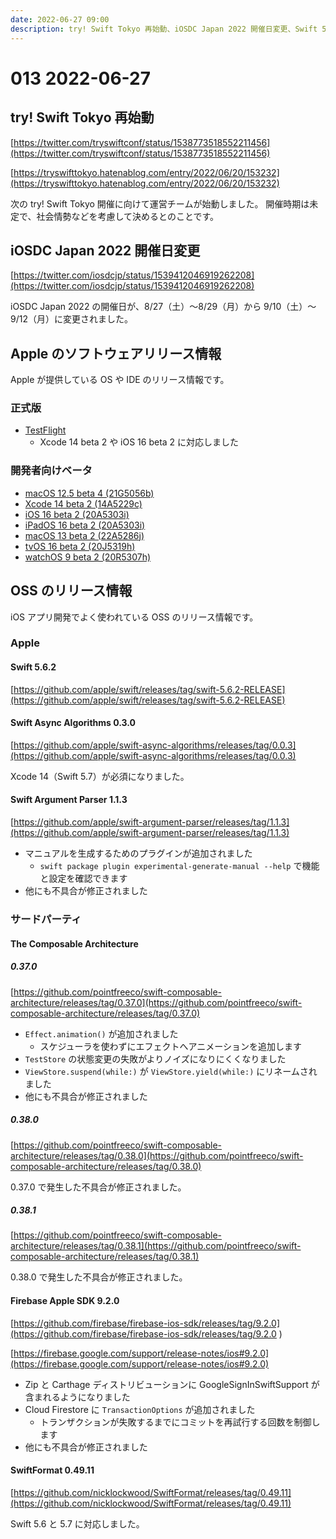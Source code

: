 ```yaml
---
date: 2022-06-27 09:00
description: try! Swift Tokyo 再始動、iOSDC Japan 2022 開催日変更、Swift 5.6.2 リリース、Swift Argument Parser 1.1.3 リリース、Firebase Apple SDK 9.2.0 リリース、SwiftFormat 0.49.11 リリースなど
---
```

# 013 2022-06-27

## try! Swift Tokyo 再始動

[https://twitter.com/tryswiftconf/status/1538773518552211456](https://twitter.com/tryswiftconf/status/1538773518552211456)

[https://tryswifttokyo.hatenablog.com/entry/2022/06/20/153232](https://tryswifttokyo.hatenablog.com/entry/2022/06/20/153232)

次の try! Swift Tokyo 開催に向けて運営チームが始動しました。
開催時期は未定で、社会情勢などを考慮して決めるとのことです。

## iOSDC Japan 2022 開催日変更

[https://twitter.com/iosdcjp/status/1539412046919262208](https://twitter.com/iosdcjp/status/1539412046919262208)

iOSDC Japan 2022 の開催日が、8/27（土）〜8/29（月）から 9/10（土）〜9/12（月）に変更されました。

## Apple のソフトウェアリリース情報

Apple が提供している OS や IDE のリリース情報です。

### 正式版

- [TestFlight](https://developer.apple.com/news/releases/?id=06222022g)
  - Xcode 14 beta 2 や iOS 16 beta 2 に対応しました

### 開発者向けベータ

- [macOS 12.5 beta 4 (21G5056b)](https://developer.apple.com/news/releases/?id=06242022a)
- [Xcode 14 beta 2 (14A5229c)](https://developer.apple.com/news/releases/?id=06222022f)
- [iOS 16 beta 2 (20A5303i)](https://developer.apple.com/news/releases/?id=06222022e)
- [iPadOS 16 beta 2 (20A5303i)](https://developer.apple.com/news/releases/?id=06222022d)
- [macOS 13 beta 2 (22A5286j)](https://developer.apple.com/news/releases/?id=06222022c)
- [tvOS 16 beta 2 (20J5319h)](https://developer.apple.com/news/releases/?id=06222022a)
- [watchOS 9 beta 2 (20R5307h)](https://developer.apple.com/news/releases/?id=06222022b)

## OSS のリリース情報

iOS アプリ開発でよく使われている OSS のリリース情報です。

### Apple

#### Swift 5.6.2

[https://github.com/apple/swift/releases/tag/swift-5.6.2-RELEASE](https://github.com/apple/swift/releases/tag/swift-5.6.2-RELEASE)

#### Swift Async Algorithms 0.3.0

[https://github.com/apple/swift-async-algorithms/releases/tag/0.0.3](https://github.com/apple/swift-async-algorithms/releases/tag/0.0.3)

Xcode 14（Swift 5.7）が必須になりました。

#### Swift Argument Parser 1.1.3

[https://github.com/apple/swift-argument-parser/releases/tag/1.1.3](https://github.com/apple/swift-argument-parser/releases/tag/1.1.3)

- マニュアルを生成するためのプラグインが追加されました
  - `swift package plugin experimental-generate-manual --help` で機能と設定を確認できます
- 他にも不具合が修正されました

### サードパーティ

#### The Composable Architecture

##### 0.37.0

[https://github.com/pointfreeco/swift-composable-architecture/releases/tag/0.37.0](https://github.com/pointfreeco/swift-composable-architecture/releases/tag/0.37.0)

- `Effect.animation()` が追加されました
  - スケジューラを使わずにエフェクトへアニメーションを追加します
- `TestStore` の状態変更の失敗がよりノイズになりにくくなりました
- `ViewStore.suspend(while:)` が `ViewStore.yield(while:)` にリネームされました
- 他にも不具合が修正されました

##### 0.38.0

[https://github.com/pointfreeco/swift-composable-architecture/releases/tag/0.38.0](https://github.com/pointfreeco/swift-composable-architecture/releases/tag/0.38.0)

0.37.0 で発生した不具合が修正されました。

##### 0.38.1

[https://github.com/pointfreeco/swift-composable-architecture/releases/tag/0.38.1](https://github.com/pointfreeco/swift-composable-architecture/releases/tag/0.38.1)

0.38.0 で発生した不具合が修正されました。

#### Firebase Apple SDK 9.2.0

[https://github.com/firebase/firebase-ios-sdk/releases/tag/9.2.0](https://github.com/firebase/firebase-ios-sdk/releases/tag/9.2.0 )

[https://firebase.google.com/support/release-notes/ios#9.2.0](https://firebase.google.com/support/release-notes/ios#9.2.0)

<!-- textlint-disable ja-technical-writing/no-doubled-joshi -->

- Zip と Carthage ディストリビューションに GoogleSignInSwiftSupport が含まれるようになりました
- Cloud Firestore に `TransactionOptions` が追加されました
  - トランザクションが失敗するまでにコミットを再試行する回数を制御します
- 他にも不具合が修正されました

<!-- textlint-enable ja-technical-writing/no-doubled-joshi -->

#### SwiftFormat 0.49.11

[https://github.com/nicklockwood/SwiftFormat/releases/tag/0.49.11](https://github.com/nicklockwood/SwiftFormat/releases/tag/0.49.11)

Swift 5.6 と 5.7 に対応しました。
